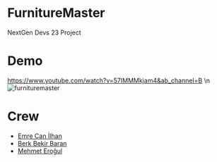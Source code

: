 # FurnitureMaster
 NextGen Devs 23 Project
# Demo
 https://www.youtube.com/watch?v=57IMMMkjam4&ab_channel=B \n
 ![furnituremaster](https://github.com/mehmeterogul/FurnitureMaster/assets/77628484/9a4f226f-50b4-46fc-a3d7-5a8e4ca99705)
# Crew
-  [Emre Can İlhan](https://github.com/emrevonhammer)
-  [Berk Bekir Baran](https://github.com/BerkBBaran)
-  [Mehmet Eroğul](https://github.com/mehmeterogul)
